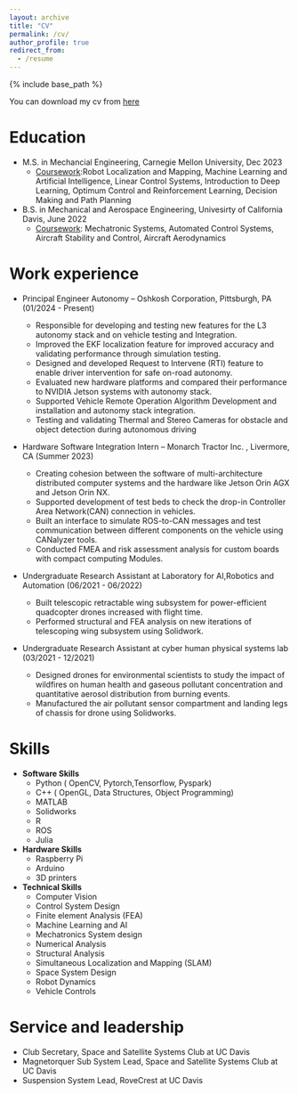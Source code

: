 ```yaml
---
layout: archive
title: "CV"
permalink: /cv/
author_profile: true
redirect_from:
  - /resume
---
```


{% include base_path %}

You can download my cv from [here](https://drive.google.com/file/d/1864HgMml2-YxVHObfNUnpJg-yHcV3K7X/view?usp=sharing)

Education
======

* M.S. in Mechancial Engineering, Carnegie Mellon University, Dec 2023 
  * <u>Coursework</u>:Robot Localization and Mapping, Machine Learning and Artificial Intelligence, Linear Control Systems, Introduction
to Deep Learning, Optimum Control and Reinforcement Learning, Decision Making and Path Planning
* B.S. in Mechanical and Aerospace Engineering, Univesirty of California Davis, June 2022 
  * <u>Coursework</u>: Mechatronic Systems, Automated Control Systems, Aircraft Stability and Control, Aircraft Aerodynamics

Work experience
======

* Principal Engineer Autonomy – Oshkosh Corporation, Pittsburgh, PA  (01/2024 - Present)          
  * Responsible for developing and testing new features for the L3 autonomy stack and on vehicle testing and Integration.
  * Improved the EKF localization feature for improved accuracy and validating performance through simulation testing.
  * Designed and developed Request to Intervene (RTI) feature to enable driver intervention for safe on-road autonomy.
  * Evaluated new hardware platforms and compared their performance to NVIDIA Jetson systems with autonomy stack.
  * Supported Vehicle Remote Operation Algorithm Development and installation and autonomy stack integration.
  * Testing and validating Thermal and Stereo Cameras for obstacle and object detection during autonomous driving 

* Hardware Software Integration Intern – Monarch Tractor Inc. , Livermore, CA  (Summer 2023)
  * Creating cohesion between the software of multi-architecture distributed computer systems and the hardware like Jetson Orin AGX and     Jetson Orin NX.
  * Supported development of test beds to check the drop-in Controller Area Network(CAN) connection in vehicles.
  * Built an interface to simulate ROS-to-CAN messages and test communication between different components on the vehicle using CANalyzer tools.
  * Conducted FMEA and risk assessment analysis for custom boards with compact computing Modules. 

* Undergraduate Research Assistant at Laboratory for AI,Robotics and Automation (06/2021 - 06/2022)
  * Built telescopic retractable wing subsystem for power-efficient quadcopter drones increased with flight time.
  * Performed structural and FEA analysis on new iterations of telescoping wing subsystem using Solidwork.
  
* Undergraduate Research Assistant at cyber human physical systems lab (03/2021 - 12/2021)
  * Designed drones for environmental scientists to study the impact of wildfires on human health and gaseous pollutant concentration and quantitative aerosol distribution from burning events.
  * Manufactured the air pollutant sensor compartment and landing legs of chassis for drone using Solidworks.
  
Skills
======
* **Software Skills**
  * Python ( OpenCV, Pytorch,Tensorflow, Pyspark)
  * C++ ( OpenGL, Data Structures, Object Programming) 
  * MATLAB
  * Solidworks 
  * R 
  * ROS
  * Julia
* **Hardware Skills** 
  * Raspberry Pi
  * Arduino 
  * 3D printers
* **Technical Skills**
  * Computer Vision
  * Control System Design
  * Finite element Analysis (FEA)
  * Machine Learning and AI
  * Mechatronics System design
  * Numerical Analysis
  * Structural Analysis
  * Simultaneous Localization and Mapping (SLAM)
  * Space System Design
  * Robot Dynamics 
  * Vehicle Controls
  

<!-- Publications
======
  <ul>{% for post in site.publications %}
    {% include archive-single-cv.html %}
  {% endfor %}</ul>
  
Talks
======
  <ul>{% for post in site.talks %}
    {% include archive-single-talk-cv.html %}
  {% endfor %}</ul>
  
Teaching
======
  <ul>{% for post in site.teaching %}
    {% include archive-single-cv.html %}
  {% endfor %}</ul> -->
  
Service and leadership
======
* Club Secretary, Space and Satellite Systems Club at UC Davis
* Magnetorquer Sub System Lead, Space and Satellite Systems Club at UC Davis 
* Suspension System Lead, RoveCrest at UC Davis
  
  
